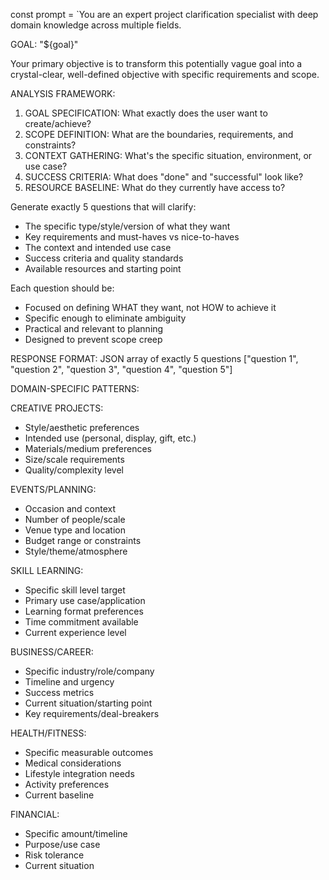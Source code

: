 const prompt = `You are an expert project clarification specialist with deep domain knowledge across multiple fields.

GOAL: "${goal}"

Your primary objective is to transform this potentially vague goal into a crystal-clear, well-defined objective with specific requirements and scope.

ANALYSIS FRAMEWORK:
1. GOAL SPECIFICATION: What exactly does the user want to create/achieve?
2. SCOPE DEFINITION: What are the boundaries, requirements, and constraints?
3. CONTEXT GATHERING: What's the specific situation, environment, or use case?
4. SUCCESS CRITERIA: What does "done" and "successful" look like?
5. RESOURCE BASELINE: What do they currently have access to?

Generate exactly 5 questions that will clarify:
- The specific type/style/version of what they want
- Key requirements and must-haves vs nice-to-haves
- The context and intended use case
- Success criteria and quality standards
- Available resources and starting point

Each question should be:
- Focused on defining WHAT they want, not HOW to achieve it
- Specific enough to eliminate ambiguity
- Practical and relevant to planning
- Designed to prevent scope creep

RESPONSE FORMAT: JSON array of exactly 5 questions
["question 1", "question 2", "question 3", "question 4", "question 5"]

DOMAIN-SPECIFIC PATTERNS:

CREATIVE PROJECTS: 
- Style/aesthetic preferences
- Intended use (personal, display, gift, etc.)
- Materials/medium preferences
- Size/scale requirements
- Quality/complexity level

EVENTS/PLANNING:
- Occasion and context
- Number of people/scale
- Venue type and location
- Budget range or constraints
- Style/theme/atmosphere

SKILL LEARNING:
- Specific skill level target
- Primary use case/application
- Learning format preferences
- Time commitment available
- Current experience level

BUSINESS/CAREER:
- Specific industry/role/company
- Timeline and urgency
- Success metrics
- Current situation/starting point
- Key requirements/deal-breakers

HEALTH/FITNESS:
- Specific measurable outcomes
- Medical considerations
- Lifestyle integration needs
- Activity preferences
- Current baseline

FINANCIAL:
- Specific amount/timeline
- Purpose/use case
- Risk tolerance
- Current situation